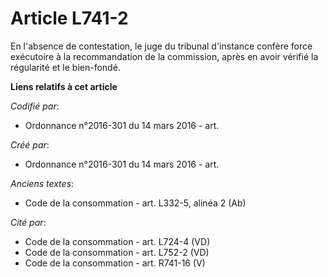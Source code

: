 # Article L741-2

En l'absence de contestation, le juge du tribunal d'instance confère force exécutoire à la recommandation de la commission,
après en avoir vérifié la régularité et le bien-fondé.

**Liens relatifs à cet article**

_Codifié par_:

  - Ordonnance n°2016-301 du 14 mars 2016 - art.

_Créé par_:

  - Ordonnance n°2016-301 du 14 mars 2016 - art.

_Anciens textes_:

  - Code de la consommation - art. L332-5, alinéa 2 (Ab)

_Cité par_:

  - Code de la consommation - art. L724-4 (VD)
  - Code de la consommation - art. L752-2 (VD)
  - Code de la consommation - art. R741-16 (V)
